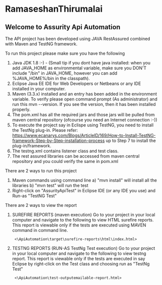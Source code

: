 # RamaseshanThirumalai

## Welcome to Assurity Api Automation

The API project has been developed using JAVA RestAssured combined with Maven and TestNG framework.

To run this project please make sure you have the following 

1. Java JDK 1.8 :-) - (Small tip if you dont have java installed: when you add JAVA_HOME as environmental variable, make sure you DON'T
include "/bin" in JAVA_HOME, however you can add %JAVA_HOME%/bin in the classpath).
2. Eclipse Java EE IDE for Web Developers or Netbeans or any IDE installed in your computer.
3. Maven (3.3.x) installed and an entry has been added in the environment variable. To verify please open command prompt (As administrator)
and run this mvn --version. If you see the version, then it has been installed properly. 
4. The pom.xml has all the required jars and those jars will be pulled from maven central repository (ofcourse you need an Internet connection :-))
5. To execute the project say in Eclispe using TestNG, you need to install the TestNg plug-in. Please refer: https://www.ecanarys.com/Blogs/ArticleID/169/How-to-Install-TestNG-framework-Step-by-Step-installation-process
up to Step 7 to install the plug-in/framework.
6. The testng.xml contains listener class and test class.
7. The rest assured libraries can be accessed from maven central repository and you could verify the same in pom.xml
 

There are 2 ways to run this project
1. Maven commands using command line
	a) "mvn install" will install all the libraries
	b) "mvn test" will run the test
2. Right-click on "AssurityApiTest" in Eclipse IDE (or any IDE you use) and Run-as "TestNG Test"

There are 2 ways to view the report
1. SUREFIRE REPORTS (maven execution)
		Go to your project in your local computer and navigate to the following to view HTML surefire reports. This report is viewable only if the 
		tests are executed using MAVEN command in command line.
		
		<\ApiAutomation\target\surefire-reports\html\index.html>
		
2. TESTNG REPORTS (RUN-AS TestNg Test execution) 
		Go to your project in your local computer and navigate to the following to view testng report. This report is viewable only if the 
		tests are executed in say Eclipse by right-click on the Test class and choosing run as "TestNg Test"
		
		<\ApiAutomation\test-outputemailable-report.html>

 

